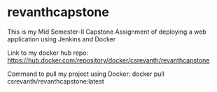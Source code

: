 # revanthcapstone

This is my Mid Semester-II Capstone Assignment of deploying a web application using Jenkins and Docker


Link to my docker hub repo: https://hub.docker.com/repository/docker/csrevanth/revanthcapstone


Command to pull my project using Docker: 
docker pull csrevanth/revanthcapstone:latest

